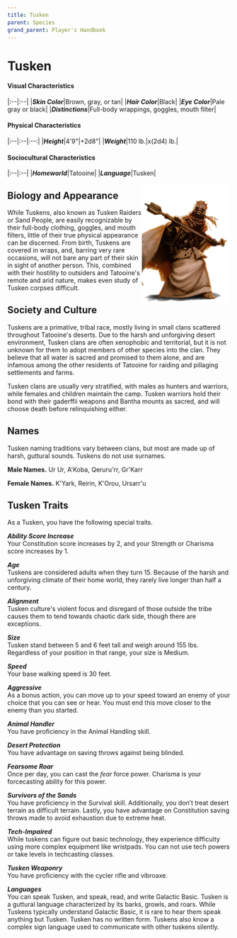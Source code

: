 ```yaml
---
title: Tusken
parent: Species
grand_parent: Player's Handbook
---
```


# Tusken

#### Visual Characteristics

|:--|:--|
|***Skin Color***|Brown, gray, or tan|
|***Hair Color***|Black|
|***Eye Color***|Pale gray or black|
|***Distinctions***|Full-body wrappings, goggles, mouth filter|

#### Physical Characteristics

|:--|:--|:--:|
|***Height***|4'9"|+2d8"|
|***Weight***|110 lb.|x(2d4) lb.|

#### Sociocultural Characteristics

|:--|:--|
|***Homeworld***|Tatooine|
|***Language***|Tusken|



<img src='../../../zzImages/Species/Tusken.png' style='float:right; float:top; width:200px;'>

## Biology and Appearance
While Tuskens, also known as Tusken Raiders or Sand People, are easily recognizable by their full-body clothing, goggles, and mouth filters, little of their true physical appearance can be discerned. From birth, Tuskens are covered in wraps, and, barring very rare occasions, will not bare any part of their skin in sight of another person. This, combined with their hostility to outsiders and Tatooine's remote and arid nature, makes even study of Tusken corpses difficult.

## Society and Culture
Tuskens are a primative, tribal race, mostly living in small clans scattered throughout Tatooine's deserts. Due to the harsh and unforgiving desert environment, Tusken clans are often xenophobic and territorial, but it is not unknown for them to adopt members of other species into the clan. They believe that all water is sacred and promised to them alone, and are infamous among the other residents of Tatooine for raiding and pillaging settlements and farms.

Tusken clans are usually very stratified, with males as hunters and warriors, while females and children maintain the camp. Tusken warriors hold their bond with their gaderffii weapons and Bantha mounts as sacred, and will choose death before relinquishing either.

## Names
Tusken naming traditions vary between clans, but most are made up of harsh, guttural sounds. Tuskens do not use surnames.

**Male Names.** Ur Ur, A'Koba, Qeruru'rr, Gr'Karr

**Female Names.** K'Yark, Reirin, K'Orou, Ursarr'u





## Tusken Traits
As a Tusken, you have the following special traits.

***Ability Score Increase*** <br> Your Constitution score increases by 2, and your Strength or Charisma score increases by 1.

***Age*** <br> Tuskens are considered adults when they turn 15. Because of the harsh and unforgiving climate of their home world, they rarely live longer than half a century.

***Alignment*** <br> Tusken culture's violent focus and disregard of those outside the tribe causes them to tend towards chaotic dark side, though there are exceptions.

***Size*** <br> Tusken stand between 5 and 6 feet tall and weigh around 155 lbs. Regardless of your position in that range, your size is Medium.

***Speed*** <br> Your base walking speed is 30 feet.

***Aggressive*** <br> As a bonus action, you can move up to your speed toward an enemy of your choice that you can see or hear. You must end this move closer to the enemy than you started.

***Animal Handler*** <br> You have proficiency in the Animal Handling skill.

***Desert Protection*** <br> You have advantage on saving throws against being blinded.

***Fearsome Roar*** <br> Once per day, you can cast the *fear* force power. Charisma is your forcecasting ability for this power.

***Survivors of the Sands*** <br> You have proficiency in the Survival skill. Additionally, you don’t treat desert terrain as difficult terrain. Lastly, you have advantage on Constitution saving throws made to avoid exhaustion due to extreme heat.

***Tech-Impaired*** <br> While tuskens can figure out basic technology, they experience difficulty using more complex equipment like wristpads. You can not use tech powers or take levels in techcasting classes.

***Tusken Weaponry*** <br> You have proficiency with the cycler rifle and vibroaxe.

***Languages*** <br> You can speak Tusken, and speak, read, and write Galactic Basic. Tusken is a guttural language characterized by its barks, growls, and roars. While Tuskens typically understand Galactic Basic, it is rare to hear them speak anything but Tusken. Tusken has no written form. Tuskens also know a complex sign language used to communicate with other tuskens silently.
